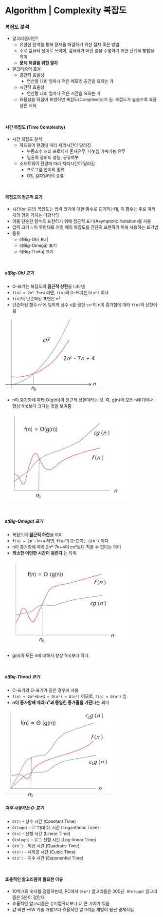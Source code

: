 # Algorithm | Complexity 복잡도

### 복잡도 분석

- 알고리즘이란?
  - 유한한 단계를 통해 문제를 해결하기 위한 절차 혹은 방법.
  - 주로 컴퓨터 용어로 쓰이며, 컴퓨터가 어떤 일을 수행하기 위한 단계적 방법을 의미
  - **문제 해결을 위한 절차**
- 알고리즘의 효율
  - 공간적 효율성 
    - 연산량 대비 얼마나 적은 메모리 공간을 요하는 가
  - 시간적 효율성
    - 연산량 대비 얼마나 적은 시간을 요하는 가
  - 효율성을 뒤집어 표현하면 복잡도(Complexity)가 됨. 복잡도가 높을수록 효율성은 저하

<br>

#### 시간 복잡도 (Time Complexity)

- 시간 복잡도 분석
  - 하드웨어 환경에 따라 처리시간이 달라짐
    - 부동소수 처리 프로세서 존재유무, 나눗셈 가속기능 유무
    - 입출력 장비의 성능, 공유여부
  - 소프트웨어 환경에 따라 처리시간이 달라짐
    - 프로그램 언어의 종류
    - OS, 컴파일러의 종류

<br>

#### 복잡도의 점근적 표기

- 시간(or 공간) 복잡도는 입력 크기에 대한 함수로 표기하는데, 이 함수는 주로 여러개의 항을 가지는 다항식임
- 이를 단순한 함수로 표현하기 위해 점근적 표기(Asymptotic Notation)를 사용
- 입력 크기 `n` 이 무한대로 커질 때의 복잡도를 간단히 표현하기 위해 사용하는 표기법
- 종류
  - `O`(Big-Oh) 표기
  - `Ω`(Big-Omega) 표기
  - `Θ`(Big-Theta) 표기

<br>

##### `O`(Big-Oh) 표기

- O-표기는 복잡도의 **점근적 상한**을 나타냄
- `f(n) = 2n²-7n+4` 라면, `f(n)`의 O-표기는 `O(n²)` 이다
- `f(n)`의 단순화된 표현은 n².
- 단순화된 함수 n²에 임의의 상수 c를 곱한 `cn²`이 n이 증가함에 따라 `f(n)`의 상한이 됨

![image-20210929164550523](algorithm_array.assets/image-20210929164550523.png)

- n이 증가함에 따라 O(g(n))이 점근적 상한이라는 것. 즉, g(n)이 모든 n에 대해서 항상 f(n)보다 크다는 것을 보여줌

![image-20210929164650236](algorithm_array.assets/image-20210929164650236.png)

<br>

##### `Ω`(Big-Omega) 표기

- 복잡도의 **점근적 하한**을 의미
- `f(n) = 2n²-7n+4` 라면, `f(n)`의 Ω-표기는 `Ω(n²)` 이다
- n이 증가함에 따라 2n²-7n+4이 cn²보다 작을 수 없다는 의미
- **최소한 이만한 시간이 걸린다** 는 의미

![image-20210929164831715](algorithm_array.assets/image-20210929164831715.png)

- g(n)이 모든 n에 대해서 항상 f(n)보다 작다.

<br>

##### `Θ`(Big-Theta) 표기

- O-표기와 Ω-표기가 같은 경우에 사용
- `f(n) = 2n²+8n+3 = O(n²) = Ω(n²)` 이므로, `f(n) = Θ(n²)` 임
- **n이 증가함에 따라 n²과 동일한 증가율을 가진다**는 의미

![image-20210929165159618](algorithm_array.assets/image-20210929165159618.png)

##### 자주 사용하는 O-표기

- `O(1)` - 상수 시간 (Constant Time)
- `O(logn)` - 로그(대수) 시간 (Logarithmic Time)
- `O(n)` - 선형 시간 (Linear Time)
- `O(nlogn)` - 로그 선형 시간 (Log-linear Time)
- `O(n²)` - 제곱 시간 (Quadratic Time)
- `O(n³)` - 세제곱 시간 (Cubic Time)
- `O(2ⁿ)` - 지수 시간 (Exponential Time)

<br>

#### 효율적인 알고리즘이 필요한 이유

- 10억개의 숫자를 정렬하는데, PC에서 `O(n²)` 알고리즘은 300년. `O(nlogn)` 알고리즘은 5분이 걸린다
- 효율적인 알고리즘은 슈퍼컴퓨터보다 더 큰 가치가 있음
- 값 비싼 H/W 기술 개발보다 효율적인 알고리즘 개발이 훨씬 경제적임
